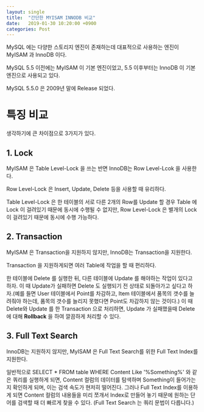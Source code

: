 ```yaml
---
layout: single
title:  "간단한 MYISAM INNODB 비교"
date:   2019-01-30 10:20:00 +0900
categories: Post
---
```


MySQL 에는 다양한 스토리지 엔진이 존재하는데 대표적으로 사용하는 엔진이 MyISAM 과 InnoDB 이다.

MySQL 5.5 이전에는 MyISAM 이 기본 엔진이었고, 5.5 이후부터는 InnoDB 이 기본 엔진으로 사용되고 있다.

MySQL 5.5.0 은 2009년 말에 Release 되었다.

# 특징 비교

생각하기에 큰 차이점으로 3가지가 있다.

## 1. Lock
MyISAM 은 Table Level-Lock 을 쓰는 반면 InnoDB는 Row Level-Lcok 을 사용한다.

Row Level-Lock 은 Insert, Update, Delete 등을 사용할 때 유리하다.

Table Level-Lock 은 한 테이블의 서로 다른 2개의 Row를 Update 할 경우 Table 에 Lock 이 걸려있기 때문에 동시에 수행될 수 없지만, Row Level-Lock 은 별개의 Lock 이 걸려있기 때문에 동시에 수행 가능하다.

## 2. Transaction
MyISAM 은 Transaction을 지원하지 않지만, InnoDB는 Transaction을 지원한다.

Transaction 을 지원하게되면 여러 Table에 작업을 할 때 편리하다.

한 테이블에 Delete 를 실행한 뒤, 다른 테이블에 Update 를 해야하는 작업이 있다고 하자. 이 때 Update가 실패하면 Delete 도 실행되기 전 상태로 되돌아가고 싶다고 하자.(예를 들면 User 테이블에서 Point를 차감하고, Item 테이블에서 품목의 갯수를 늘려줘야 하는데, 품목의 갯수를 늘리지 못했다면 Point도 차감하지 않는 것이다.) 이 때 Delete와 Update 를 한 Transaction 으로 처리하면, Update 가 실패했을때 Delete 에 대해 **Rollback** 을 하여 깔끔하게 처리할 수 있다.

## 3. Full Text Search
InnoDB는 지원하지 않지만, MyISAM 은 Full Text Search를 위한 Full Text Index를 지원한다.

일반적으로 SELECT * FROM table WHERE Content Like '%Something%' 와 같은 쿼리를 실행하게 되면, Content 컬럼의 데이터를 탐색하며 Something이 들어가는지 확인하게 되며, 이는 검색 속도가 현저히 떨어진다. 그러나 Full Text Index를 이용하게 되면 Content 컬럼의 내용들을 미리 쪼개서 Index로 만들어 놓기 때문에 원하는 단어를 검색할 때 더 빠르게 찾을 수 있다. (Full Text Search 는 쿼리 문법이 다릅니다.)